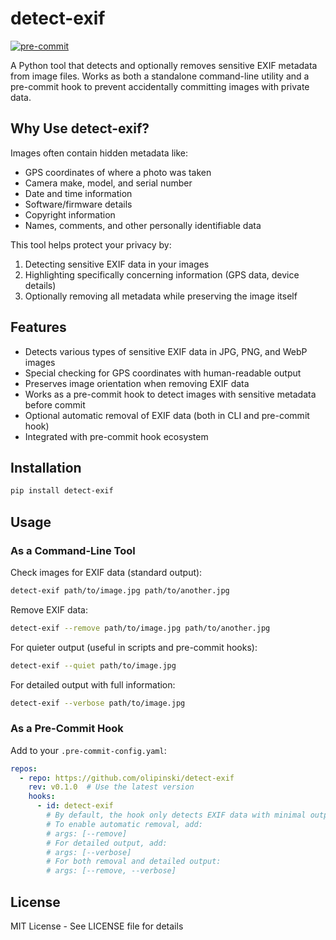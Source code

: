 # detect-exif

[![pre-commit](https://img.shields.io/badge/pre--commit-enabled-brightgreen?logo=pre-commit)](https://github.com/pre-commit/pre-commit)

A Python tool that detects and optionally removes sensitive EXIF metadata from
image files. Works as both a standalone command-line utility and a pre-commit
hook to prevent accidentally committing images with private data.

## Why Use detect-exif?

Images often contain hidden metadata like:

- GPS coordinates of where a photo was taken
- Camera make, model, and serial number
- Date and time information
- Software/firmware details
- Copyright information
- Names, comments, and other personally identifiable data

This tool helps protect your privacy by:

1. Detecting sensitive EXIF data in your images
1. Highlighting specifically concerning information (GPS data, device details)
1. Optionally removing all metadata while preserving the image itself

## Features

- Detects various types of sensitive EXIF data in JPG, PNG, and WebP images
- Special checking for GPS coordinates with human-readable output
- Preserves image orientation when removing EXIF data
- Works as a pre-commit hook to detect images with sensitive metadata before
  commit
- Optional automatic removal of EXIF data (both in CLI and pre-commit hook)
- Integrated with pre-commit hook ecosystem

## Installation

```bash
pip install detect-exif
```

## Usage

### As a Command-Line Tool

Check images for EXIF data (standard output):

```bash
detect-exif path/to/image.jpg path/to/another.jpg
```

Remove EXIF data:

```bash
detect-exif --remove path/to/image.jpg path/to/another.jpg
```

For quieter output (useful in scripts and pre-commit hooks):

```bash
detect-exif --quiet path/to/image.jpg
```

For detailed output with full information:

```bash
detect-exif --verbose path/to/image.jpg
```

### As a Pre-Commit Hook

Add to your `.pre-commit-config.yaml`:

```yaml
repos:
  - repo: https://github.com/olipinski/detect-exif
    rev: v0.1.0  # Use the latest version
    hooks:
      - id: detect-exif
        # By default, the hook only detects EXIF data with minimal output
        # To enable automatic removal, add:
        # args: [--remove]
        # For detailed output, add:
        # args: [--verbose]
        # For both removal and detailed output:
        # args: [--remove, --verbose]
```

## License

MIT License - See LICENSE file for details
